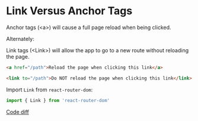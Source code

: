 # Link Versus Anchor Tags

Anchor tags (&lt;a&gt;) will cause a full page reload when being clicked.

Alternately:

Link tags (&lt;Link&gt;) will allow the app to go to a new route without reloading the page.

```html
<a href="/path">Reload the page when clicking this link</a>

<link to="/path">Do NOT reload the page when clicking this link</link>
```

Import `Link` from `react-router-dom`:
``` javascript
import { Link } from 'react-router-dom'
```

[Code diff](https://github.com/g-milligan/reactproject/commit/99e6e55b8b2489a36ba7f538517a3f80c6fab0b5)
